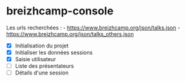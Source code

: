 # breizhcamp-console
Les urls recherchées :
    - https://www.breizhcamp.org/json/talks.json
    - https://www.breizhcamp.org/json/talks_others.json

- [x] Initialisation du projet
- [x] Initialiser les données sessions
- [x] Saisie utilisateur
- [ ] Liste des présentateurs
- [ ] Détails d'une session